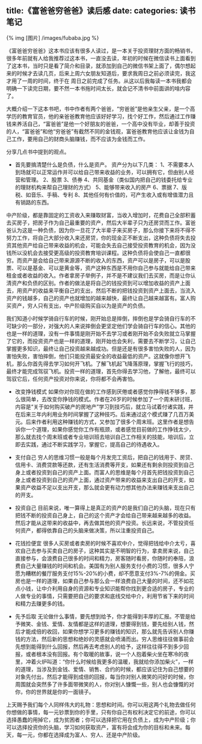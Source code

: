 title:《富爸爸穷爸爸》读后感
date: 
categories: 读书笔记
---

{% img [图片] /images/fubaba.jpg %}


《富爸爸穷爸爸》这本书应该有很多人读过，是一本关于投资理财方面的畅销书，很多年前就有人给我推荐过这本书，一直没去读，年初的时候在微信读书上面看到了这本书，当时只是看了简介和目录，就添加到自己的微信书架上面了，偶尔想起来的时候才去读几页，后来上周六女朋友知道后，要求我周日之前必须读完，我这才用了一周的时间，终于在	周日之前完成了任务。从这以后我每读一本书我都会明确一下读完日期，要不然一本书拖时间太长，就会记不清书中前面讲的啥内容了。

大概介绍一下这本书吧，书中作者有两个爸爸，“穷爸爸”是他亲生父亲，是一个高学历的教育官员，他的亲爸爸教育他应该好好学习，找个好工作，然后通过工作赚钱来养活自己，“富爸爸”是他一个好朋友的爸爸，一个高中没有毕业，却善于投资的人，“富爸爸”和他“穷爸爸”有截然不同的金钱观，富爸爸教育他应该让金钱为自己工作，要用自己的财商头脑赚钱，而不应该为金钱而工作。

分享几点书中提到的观点。
- 首先要搞清楚什么是负债，什么是资产。
资产分为以下几类：
1、不需要本人到场就可以正常运作并可以给自己带来收益的业务，可以拥有它，但由别人经营和管理。
2、股票
3、债券
4、共同基金（类似国内把自己的钱委托给专业的理财机构来帮自己理财的方式）
5、能够带来收入的房产
6、票据
7、版税、如音乐、手稿、专利
8、其他任何有价值的，可产生收入或有增值潜力且有销路的东西。

中产阶级，都是靠固定的工资收入来赚取财富，当收入增加时，花费自己全部积蓄去买房子，把房子作为自己最重要的资产，然后大半辈子只为还房贷而工作。富爸爸认为这是一种负债，因为你一旦花了大半辈子来买房子，那么你接下来将不得不努力工作，将自己大部分收入来还房贷，你的现金正不断支出，这种负债将失去投资其他资产给自己带来收益的机会，可能会失去自己接受投资教育的机会，因为没钱所以没机会去接受更高级的投资教育培训课程。这种负债将会使自己一直都很穷。而资产是会给自己带来源源不断的收入的东西，资产可以是房子，可以是股票、可以是基金、可以是黄金等，资产这种东西是不用你自己参与就能给自己带来租金或者收益的收入。作者拿房子举例子，并不是不建议我们去买房，而是让你认清资产和负债的区别。作者的做法是将自己的钱投资到可以增加收益的资产上面去，用资产的收益来平衡自己的支出，然后不断的把钱投资到资产上面去，当流入资产的钱越多，自己的资产也就增加的越来越快，最终让自己越来越富有。富人购买资产，穷人只有支出，中产阶级购买自以为是资产的负债。


我们知道小时候学骑自行车的时候，刚开始总是摔倒，摔倒也是学会骑自行车的不可缺少的一部分，对强大的人来说摔倒会更坚定他们学会骑自行车的信心。其他的也是一样的道理，没有一件事情是刚开始不去学习或者刚开始不会失败就立马掌握了它的，而投资资产也是一样的道理，刚开始也会失利，需要去不断学习，让自己掌握更多知识，最终让自己投资越来越成功。但是还是有很多害怕失败的人，因为害怕失败，害怕摔倒，他们只能投资最安全的收益最低的资产。这就像你想开飞机，那么你首先得去学习如何开飞机。了解飞机起飞降落原理，掌握飞行的技巧，最终才能完成驾驭飞机。投资一样的道理，首先你得去学习他，了解他，最终可以驾驭它后，任何资产投资对你来说，你将都不会再害怕。

- 改变挣钱模式
如果你对你现在做的工作感到厌倦或者感觉你挣得钱不够多，那么很简单，去改变你挣钱的模式。作者在26岁的时候参加了一个周末研讨班，内容是“关于如何购买破产的房地产”学习到技巧后，就立马试着付诸实践，并在后来三年内利用业务时间掌握了这种技巧。后来通过这个模式赚了几百万美元。后来作者利用这种赚钱的方式，又参加了很多个周末班。这里作者是想告诉你一个道理，如果你感觉你工作有瓶颈，或者感觉目前做的工作挣钱太少，那么就去找个周末班或者专业培训班去培训自己工作相关的技能，培训后，立即去实践，通过不断实践学习，掌握它，提高自己的待遇收入。

- 支付自己
穷人的思维习惯一般是每个月发完工资后，把自己的钱用于、房贷、信用卡、消费贷款等还款，还有生活消费等开支，如果还有剩余则投资到自己身上或者投资到自己的资产上面。而富人的思维是每个月首先把钱投资到自己身上或者投资到自己的资产上面，通过资产带来的收益来支出自己的开支，如果资产收益不足以支出开支，那么就会更有动力想其他办法来赚钱来支出自己的开支。

- 投资自己
目前来说，唯一算得上是真正的资产的是我们自己的头脑，现在只有把钱不断的投资自己身上，自己的这个资产才会给自己带来越来越多的收益。然后才能从这带来的收益中，再去做其他的资产投资。长远来说，不管投资任何资产，都得依靠自己的头脑来做决策，所以注重投资自己。


- 花钱捡便宜
很多人买房或者卖房的时候不喜欢中介，觉得把钱给中介太亏，喜欢自己去参与买卖自己的房子，这种其实是不明智的行为，拿卖房来说，自己直接参与，会浪费自己很多的时间和精力，房客随时看房，你随时的奉陪，浪费自己大量赚钱的时间和机会。美国有为别人服务支付小费的习惯，很多人宁愿为糟糕的餐厅服务支付15%-20%的小费，却不愿意支付3%-7%的佣金。买房也是一样的道理，如果自己参与那么会一样浪费自己大量的时间，还不如花点小钱，让中介利用自身的资源和专业知识能帮你找到更合适的房子，专业的人做专业的事情，只需要把自己的要求和底线交给中介，利用节省下来的时间和精力去赚更多的钱。

- 先予后取
无论做什么事情，要先想到给予，你才能得到丰厚的汇报。不管是给予微笑、金钱、爱情、友情都是这样的道理，想要得到钱，要先给别人钱，然后才能成倍的收回，如果你想学习更多的赚钱的知识，那么就先告诉别人你赚钱的方法，然后新的思想和绝妙的灵感就会喷涌而出。穷人思维往往做事前会先想到能得到什么回报，然后再去考虑别人的给予，这样往往得不到多少回报，或者根本没有回报。有个取暖的故事，说一个人抱着柴火坐在寒冷的夜里，冲着火炉叫道：“你什么时候给我更多的温暖，我就给你添加柴火”，一样的道理，当涉及到金钱、爱情、销售、合约的时候，都应该记住为自己想要的对象先付出，然后才能得到成倍的回报，每当你对别人微笑的问好的时候，你周围就会突然多了许多面带微笑的人，你对别人慷慨一些，别人也会慷慨的对你，你的世界就是你的一面镜子。

上天赐予我们每个人同样伟大的礼物：思想和时间。你可以用这两个礼物去做任何你想做的事情，每一元钞票到你的手里，只有你自己有权利决定它的前途，你可以选择愚蠢的用掉它，成为贫困者；你可以选择把它用在负债上，成为中产阶级；你可以选择投资你的头脑，学习如何获取资产，富有将会成为你的目标和未来。每天，每一元，你都在选择成为富人、穷人、还是中产阶级。
















